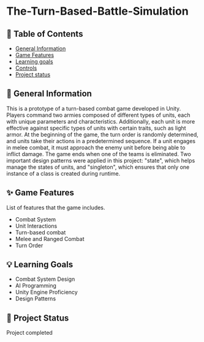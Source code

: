 # The-Turn-Based-Battle-Simulation



## 📖 Table of Contents
* [General Information](https://github.com/ZuzRad/The-Turn-Based-Battle-Simulation#-general-information)
* [Game Features](https://github.com/ZuzRad/The-Turn-Based-Battle-Simulation#-game-features)
* [Learning goals](https://github.com/ZuzRad/The-Turn-Based-Battle-Simulation#-learning-goals)
* [Controls](https://github.com/ZuzRad/The-Turn-Based-Battle-Simulation#-controls)
* [Project status](https://github.com/ZuzRad/The-Turn-Based-Battle-Simulation#-project-status)

## 📝 General Information
This is a prototype of a turn-based combat game developed in Unity. Players command two armies composed of different types of units, each with unique parameters and characteristics. Additionally, each unit is more effective against specific types of units with certain traits, such as light armor. At the beginning of the game, the turn order is randomly determined, and units take their actions in a predetermined sequence. If a unit engages in melee combat, it must approach the enemy unit before being able to inflict damage. The game ends when one of the teams is eliminated. Two important design patterns were applied in this project: "state", which helps manage the states of units, and "singleton", which ensures that only one instance of a class is created during runtime.
## ✨ Game Features
List of features that the game includes.
- Combat System
- Unit Interactions
- Turn-based combat
- Melee and Ranged Combat
- Turn Order


## 💡 Learning Goals
- Combat System Design
- AI Programming
- Unity Engine Proficiency
- Design Patterns


## 🌱 Project Status
Project completed
